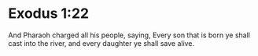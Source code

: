 # Exodus 1:22

And Pharaoh charged all his people, saying, Every son that is born ye shall cast into the river, and every daughter ye shall save alive.